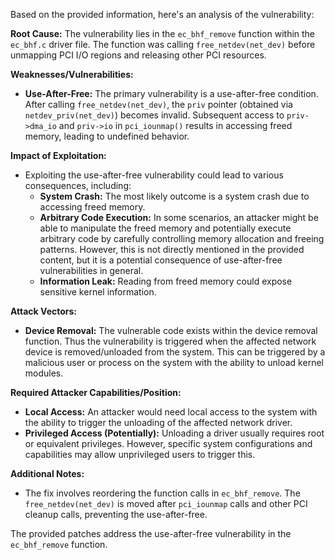 Based on the provided information, here's an analysis of the vulnerability:

**Root Cause:**
The vulnerability lies in the `ec_bhf_remove` function within the `ec_bhf.c` driver file. The function was calling `free_netdev(net_dev)` before unmapping PCI I/O regions and releasing other PCI resources.

**Weaknesses/Vulnerabilities:**
- **Use-After-Free:** The primary vulnerability is a use-after-free condition. After calling `free_netdev(net_dev)`, the `priv` pointer (obtained via `netdev_priv(net_dev)`) becomes invalid. Subsequent access to `priv->dma_io` and `priv->io` in `pci_iounmap()` results in accessing freed memory, leading to undefined behavior.

**Impact of Exploitation:**
- Exploiting the use-after-free vulnerability could lead to various consequences, including:
    - **System Crash:** The most likely outcome is a system crash due to accessing freed memory.
    - **Arbitrary Code Execution:** In some scenarios, an attacker might be able to manipulate the freed memory and potentially execute arbitrary code by carefully controlling memory allocation and freeing patterns. However, this is not directly mentioned in the provided content, but it is a potential consequence of use-after-free vulnerabilities in general.
    - **Information Leak:** Reading from freed memory could expose sensitive kernel information.

**Attack Vectors:**
- **Device Removal:** The vulnerable code exists within the device removal function. Thus the vulnerability is triggered when the affected network device is removed/unloaded from the system. This can be triggered by a malicious user or process on the system with the ability to unload kernel modules.

**Required Attacker Capabilities/Position:**
- **Local Access:** An attacker would need local access to the system with the ability to trigger the unloading of the affected network driver. 
- **Privileged Access (Potentially):**  Unloading a driver usually requires root or equivalent privileges. However, specific system configurations and capabilities may allow unprivileged users to trigger this.

**Additional Notes:**
- The fix involves reordering the function calls in `ec_bhf_remove`. The `free_netdev(net_dev)` is moved after `pci_iounmap` calls and other PCI cleanup calls, preventing the use-after-free.

The provided patches address the use-after-free vulnerability in the `ec_bhf_remove` function.